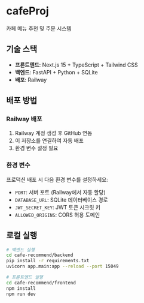 # cafeProj

카페 메뉴 추천 및 주문 시스템

## 기술 스택
- **프론트엔드**: Next.js 15 + TypeScript + Tailwind CSS
- **백엔드**: FastAPI + Python + SQLite
- **배포**: Railway

## 배포 방법

### Railway 배포
1. Railway 계정 생성 후 GitHub 연동
2. 이 저장소를 연결하여 자동 배포
3. 환경 변수 설정 필요

### 환경 변수
프로덕션 배포 시 다음 환경 변수를 설정하세요:
- `PORT`: 서버 포트 (Railway에서 자동 할당)
- `DATABASE_URL`: SQLite 데이터베이스 경로
- `JWT_SECRET_KEY`: JWT 토큰 시크릿 키
- `ALLOWED_ORIGINS`: CORS 허용 도메인

## 로컬 실행
```bash
# 백엔드 실행
cd cafe-recommend/backend
pip install -r requirements.txt
uvicorn app.main:app --reload --port 15049

# 프론트엔드 실행
cd cafe-recommend/frontend
npm install
npm run dev
```
